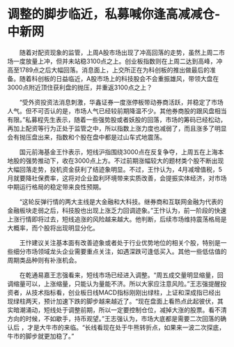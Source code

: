 # 调整的脚步临近，私募喊你逢高减减仓-中新网

　　随着对配资现象的监管，上周A股市场出现了冲高回落的走势，虽然上周二市场一度放量上冲，但并未站稳3100点之上。创业板指数则在上周二达到高峰，冲高至1789点之后大幅回落。消息面上，上交所正在为科创板的推出做最后的准备。随着科创板的日益临近，A股市场上的科技股会不会重振雄风，带领大盘在3000点附近顶住获利盘的抛压，并重返3100点之上？

　　“受外资投资法消息刺激，华鑫证券一度涨停板带动券商活跃，并稳定了市场人气。但不可否认的是，市场人气已经较前期降温不少。其他券商股的跟风盘相当有限。”私募程先生表示，随着一些强势股或者妖股的回落，市场的筹码已经松动，再加上配资等行为正处于监管之中，所以指数上涨力度也减弱了，而且涨多了明显会有抛压盘出来，指数和个股在盘中都是过山车式地震荡。

　　国元前海基金王忭表示，短线沪指围绕3000点在反复争夺，上周五在上海本地股的强势推动下，收在3000点上方。不过前期涨幅较大的题材类个股不断出现大幅回落走势，投机资金获利了结迹象明显。不过，王忭认为，4月减增值税，5月就要降社保费率，这将对企业盈利环境带来实质改善，会提振实体经济，对市场中期运行格局的稳定带来良性预期。

　　“这轮反弹行情的两大主线是大金融和大科技。继券商和互联网金融为代表的金融板块走弱之后，科技股也出现上涨乏力回调迹象。”王忭认为，前一阶段的快速上涨行情即将过去，短线追涨的风险越来越大。他判断，后续市场维持震荡格局是大概率，而个股将出现明显分化。

　　王忭建议关注基本面有改善迹象或者处于行业优势地位的相关个股，特别是一些细分市场领域龙头企业需要重点关注，如遇深跌可逢低买入。其他一些低估值的周期类品种则有补涨机会。

　　在乾通易嘉王志强看来，短线市场已经进入调整。“周五成交量明显缩量，回调缩量可以，上涨缩量，只能认为量能不济。所以大家应注意风险。”王志强提醒投资者，从技术指标看，创业板日线MACD指标刚刚出绿柱，上证和深成指已经出现绿柱两天，预计加速下跌的脚步越来越近了。“现在盘面上看热点此起彼伏，其实暗潮涌动，短线处于调整前期，所以一定要控制仓位，减掉大涨的股票。看不清方向的时候，不如歇手，持币观望。”王志强认为，市场大底都是需要二次回落的确认后 ，才是大牛市的来临。“长线看现在处于牛熊转折点，如果来一波二次探底，牛市的脚步就更加稳了。” 
